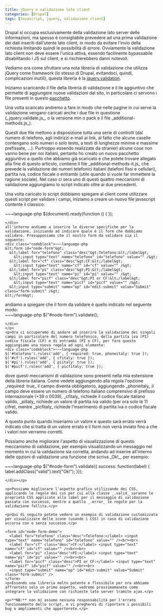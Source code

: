 ```yaml
---
title: jQuery e validazione lato client
categories: [Drupal]
tags: [Javascript, jquery, validazione client]
---
```

<?php
drupal_add_js('files/57/jquery.validate.js');
drupal_add_js('files/57/additional-methods.js');
drupal_add_js('files/57/additional-methods-it.js');
drupal_add_js('files/57/demo.js');
?>
<p>Drupal si occupa esclusivamente della validazione lato server delle informazioni, ma spesso è consigliabile prevedere ad una prima validazione dei dati inseriti dall'utente lato client, in modo da evitare l'invio della richiesta limitando quindi le possibilità di errore. Ovviamente la validazione lato client non deve essere l'unica attiva, essendo facilmente bypassabile disabilitando i JS sul client, e si rischierebbero danni notevoli.</p>

<p>Vediamo ora come sfruttare una nota libreria di validazione che utilizza jQuery come framework (lo stesso di Drupal, evitandoci, quindi, complicazioni inutili), questa libreria è la <a href="http://bassistance.de/jquery-plugins/jquery-plugin-validation/">jquery.validation</a>.</p>
<!--break-->
<p>Iniziamo scaricando il file della libreria di validazione e il ile aggiuntivo che permette di aggiungere nuove validazioni dal sito, in particolare ci servono i file presenti in questo <a href="http://jquery.bassistance.de/validate/jquery.validate.zip">pacchetto</a>.</p>

<p>Una volta scaricato andremo a fare in modo che nelle pagine in cui serve la validazione vengano caricati anche i due file in questione (_jquery.validate.js_, o la versione min o pack e il file _additional-methods.js_).</p>

<p>Questi due file mettono a disposizione tutta una serie di controlli (dal numero di telefono, agli indirizzi e-mail ai link, al fatto che alcune caselle contengano solo numeri o solo testo, a testi di lunghezze minime e massime prefissate, ...). Purtroppo essendo realizzate da stranieri alcune cose non vanno bene per noi italiani, pertanto ho creato un nuovo pacchetto aggiuntivo a quello che abbiamo già scaricato e che potete trovare allegato alla fine di questo articolo, contiene il file _additional-methods-it.js_ che prevede la validazione dei numeri telefonici italiani (telefoni fissi e cellulari), partita iva, codice fiscale o entrambi (utile quando si vuole far immettere la ragione sociale). Nel caso ci sera uno di questi quattro meccanismi di validazione aggiungiamo lo script indicato oltre ai due precedenti.</p>

<p>Una volta caricato lo script dobbiamo spiegare al client come utilizzare questi script per validare i campi, iniziamo a creare un nuovo file javascript contente il classico:
<div class="codeblock">~~~language-php
$(document).ready(function () {
});

~~~
</div>
all'interno andiamo a inserire le diverse specifiche per la validazione, iniziando ad indicare quale è il form che dobbiamo validare. Presupponiamo che il nostro form da validare sia il seguente:
<div class="codeblock">~~~language-php
&lt;form id="node-form"&gt;
  &lt;label for="telefono" class="desc"&gt;Telefono:&lt;/label&gt;
    &lt;input type="text" name="telefono" id="telefono" value="" /&gt;
  &lt;label for="cf" class="desc"&gt;CF:&lt;/label&gt;
    &lt;input type="text" name="cf" id="cf" value="" /&gt;
  &lt;label for="pi" class="desc"&gt;PI:&lt;/label&gt;
    &lt;input type="text" name="pi" id="pi" value="" /&gt;
  &lt;label for="picf" class="desc"&gt;PI or CF:&lt;/label&gt;
    &lt;input type="text" name="picf" id="picf" value="" /&gt;
  &lt;input type="submit" name="op" id="edit-submit" value="Submit"  class="form-submit" /&gt;
&lt;/form&gt;

~~~
</div>
andiamo a spiegare che il form da validare è quello indicato nel seguente modo:
<div class="codeblock">~~~language-php
$("#node-form").validate();

~~~
</div>
</p>
<p>Ora ci occuperemo di andare ad inserire la validazione dei singoli campi in particolare del numero telefonico, della partita iva (PI) codice fiscale (CF) e di entrambi (PI o CF), per fare questo aggiungiamo una nuova regola ad ogni elemento:
<div class="codeblock">~~~language-php
$('#telefono').rules('add', { required: true, phoneitaly: true });
$('#cf').rules('add', { cfitaly: true });
$('#pi').rules('add', { piitaly: true });
$('#picf').rules('add', { picfitaly: true });

~~~
</div>
dove questi meccanismi di validazione sono presenti nella mia estensione della libreria italiana. Come vedete aggiungendo alla regola l'opzione _required: true_ il campo diventa obbligatorio, aggiungendo _phoneitaly_ il campo deve essere un numero di telefono italiano comprensivo di prefisso internazionale (+39 o 0039), _cfitaly_ richiede il codice fiscale italiano valido, _piitaly_ richiede un valore di partita iva valido (per ora solo le 11 cifre), mentre _picfitaly_ richiede l'inserimento di partita iva o codice fiscale valido.</p>

<p>A questo punto quando inseriamo un valore e questo sarà errato verrà indicato che si tratta di un valore errato e il form non verrà inviato fino a che i valori non verranno corretti.</p>

<p>Possiamo anche migliorare l'aspetto di visualizzazione di questo meccanismo di validazione, per esempio visualizzando un messaggio nel momento in cui la validazione sia corretta, andando ad inserire all'interno delle opzioni di validazione una funzione che scriva _Ok!_, per esempio:
<div class="codeblock">~~~language-php
$("#node-form").validate({ success: function(label) { label.addClass("valid").text("Ok!"); }});

~~~
</div></p>

<p>Possiamo migliorare l'aspetto grafico utilizzando dei CSS, applicando le regole dei css per cui alla classe _.valid_ saranno le proprietà CSS applicate alla label per il messaggio di validazione passata con successo, mentre a quella _.error_ le regole per la validazione fallita.</p>

<p>Qui di seguito potete vedere un esempio di validazione customizzata per visualizzare delle icone (usando i CSS) in caso di validazione occorsa con o senza successo.</p>

<form id="node-form-demo">
  <label for="telefono" class="desc">Telefono:</label> <input type="text" name="telefono" id="telefono" value="" /><br><br>
  <label for="cf" class="desc">CF:</label> <input type="text" name="cf" id="cf" value="" /><br><br>
  <label for="pi" class="desc">PI:</label> <input type="text" name="pi" id="pi" value="" /><br><br>
  <label for="picf" class="desc">PI or CF:</label> <input type="text" name="picf" id="picf" value="" /><br><br>
  <input type="submit" name="op" id="edit-submit" value="Submit"  class="form-submit" />
</form>
<p>Essendo una libreria molto potente e flessibile per ora abbiamo affrontato solo un primo aspetto, vedremo prossimamanete come integrare la validazione con richieste lato server tramite ajax.</p>

<p>**NB:** non mi assumo nessuna responsabilità per l'errato funzionamento dello script, e vi pregherei di riportare i possibili bug o ampliamenti che apporterete.</p>